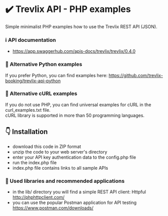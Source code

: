 # :heavy_check_mark: Trevlix API - PHP examples
Simple minimalist PHP examples how to use the Trevlix REST API (JSON).

### :information_source: API documentation 
* https://app.swaggerhub.com/apis-docs/trevlix/trevlix/0.4.0

### :round_pushpin: Alternative Python examples
If you prefer Python, you can find examples here:
https://github.com/trevlix-booking/trevlix-api-python

### :round_pushpin: Alternative cURL examples
If you do not use PHP, you can find universal examples for cURL in the curl_examples.txt file.  
cURL library is supported in more than 50 programming languages.

## :point_down: Installation 

* download this code in ZIP format
* unzip the code to your web server's directory
* enter your API key authentication data to the config.php file
* run the index.php file
* index.php file contains links to all sample APIs

### :pray: Used libraries and recommended applications 
* in the lib/ directory you will find a simple REST API client: Httpful http://phphttpclient.com/
* you can use the popular Postman application for API testing https://www.postman.com/downloads/

